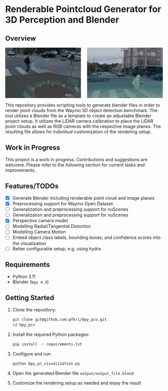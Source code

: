 # Renderable Pointcloud Generator for 3D Perception and Blender

## Overview

<div style="display: flex; justify-content: space-between;">
   <img src="./doc/screenshot_sm.png" alt="Screenshot" style="width: 48%;">
   <img src="./doc/egrendering_sm.png" alt="Example Rendering" style="width: 48%;">
</div>

This repository provides scripting tools to generate blender files in order to render point clouds from the Waymo 3D object detection benchmark. The tool utilizes a Blender file as a template to create an adjustable Blender project setup.
It utilizes the LiDAR camera calibration to place the LiDAR point clouds as well as RGB cameras with the respective image planes. The resulting file allows for individual customization of the rendering setup. 

## Work in Progress

This project is a work in progress. Contributions and suggestions are welcome. Please refer to the following section for current tasks and improvements.

## Features/TODOs

- [x] Generate Blender including renderable point cloud and image planes 
- [x] Preprocessing support for Waymo Open Dataset.
- [ ] Generalization and preprocessing support for nuScenes
- [ ] Generalization and preprocessing support for nuScenes
- [x] Perspective camera model
- [ ] Modelling Radial/Tangential Distortion
- [ ] Modelling Camera Motion
- [ ] Embed object class labels, bounding boxes, and confidence scores into the visualization
- [ ] Better configurable setup, e.g. using hydra 

## Requirements

- Python 3.11
- Blender (`bpy 4.3`)

## Getting Started

1. Clone the repository:
   ```bash
   git clone git@github.com:gfkri/bpy_pcv.git
   cd bpy_pcv

2. Install the required Python packages:
    ```bash
    pip install -r requirements.txt
    ```

3. Configure and run:
   ```bash
   python bpy_pc_visualization.py
   ```

4. Open the generated Blender file `output/output_file.blend`

5. Customize the rendering setup as needed and enjoy the result


